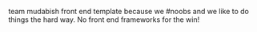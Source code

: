 team mudabish front end template
because we #noobs and we like to do things the hard way.
No front end frameworks for the win!
